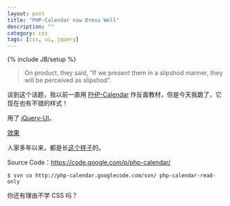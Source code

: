 ```yaml
---
layout: post
title: "PHP-Calendar now Dress Well"
description: ""
category: css
tags: [css, ui, jquery]
---
```

{% include JB/setup %}


<blockquote class="warning">
On product, they said, “If we present them in a slipshod manner, they will be perceived as slipshod”.
</blockquote>

谈到这个话题，我以前一直用 [PHP-Calendar](http://www.php-calendar.com/) 作反面教材，但是今天我跪了，它现在也有不错的样式！

用了 [jQuery-UI](http://jqueryui.com/)。

[效果](http://www.php-calendar.com/php-calendar-dev/)

人家多年以来，都是长[这个样子](http://webscripts.softpedia.com/scriptScreenshots/PHP-Calendar-System--Screenshots-31936.html)的。

Source Code：<https://code.google.com/p/php-calendar/>

```
$ svn co http://php-calendar.googlecode.com/svn/ php-calendar-read-only
```

你还有理由不学 CSS 吗？

